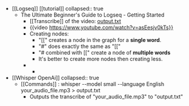 - [[Logseq]] [[tutorial]]
  collapsed:: true
	- The Ultimate Beginner's Guide to Logseq - Getting Started
		- [[Transcribe]] of the video: [output.txt](../assets/output_1699655504177_0.txt)
		- {{video https://www.youtube.com/watch?v=asEesjv0kTs}}
		- Creating nodes:
			- "[[" creates a node in the graph for a **single word**.
			- "#" does exactly the same as "[["
			- "# combined with [[" create a node of **multiple words**
			- It's better to create more nodes then creating less.
		-
			-
- [[Whisper OpenAi]]
  collapsed:: true
	- [[Commands]] : whisper --model small --language English your_audio_file.mp3 > output.txt
		- Outputs the transcribe of "your_audio_file.mp3" to "output.txt"